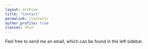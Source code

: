 ```yaml
---
layout: archive
title: "Contact"
permalink: /contact/
author_profile: true
classes: thin
---
```


Feel free to send me an email, which can be found in the left sidebar.